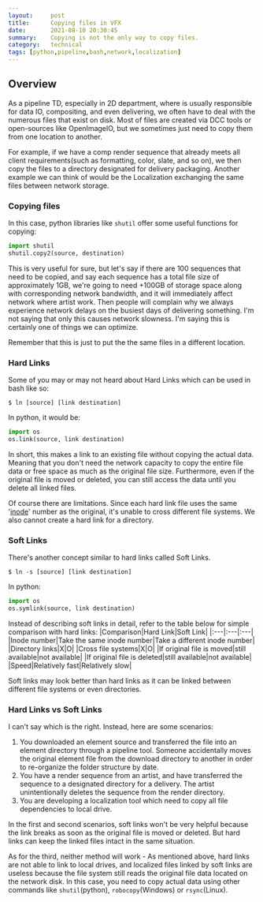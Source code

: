 ```yaml
---
layout:     post
title:      Copying files in VFX
date:       2021-08-10 20:30:45
summary:    Copying is not the only way to copy files.
category:   technical
tags: [python,pipeline,bash,network,localization]
---
```


## Overview
As a pipeline TD, especially in 2D department, where is usually responsible for data IO, compositing, and even delivering, we often have to deal with the numerous files that exist on disk. Most of files are created via DCC tools or open-sources like OpenImageIO, but we sometimes just need to copy them from one location to another.

For example, if we have a comp render sequence that already meets all client requirements(such as formatting, color, slate, and so on), we then copy the files to a directory designated for delivery packaging. Another example we can think of would be the Localization exchanging the same files between network storage.

### Copying files
In this case, python libraries like `shutil` offer some useful functions for copying:
~~~ python
import shutil
shutil.copy2(source, destination) 
~~~
This is very useful for sure, but let's say if there are 100 sequences that need to be copied, and say each sequence has a total file size of approximately 1GB, we're going to need +100GB of storage space along with corresponding network bandwidth, and it will immediately affect network where artist work. Then people will complain why we always experience network delays on the busiest days of delivering something. I'm not saying that only this causes network slowness. I'm saying this is certainly one of things we can optimize.

 Remember that this is just to put the the same files in a different location.


### Hard Links
Some of you may or may not heard about Hard Links which can be used in bash like so:
~~~ 
$ ln [source] [link destination]
~~~
In python, it would be:
~~~ python
import os
os.link(source, link destination)
~~~

In short, this makes a link to an existing file without copying the actual data. Meaning that you don't need the network capacity to copy the entire file data or free space as much as the original file size. Furthermore, even if the original file is moved or deleted, you can still access the data until you delete all linked files.

Of course there are limitations. Since each hard link file uses the same '[inode](https://en.wikipedia.org/wiki/Inode)' number as the original, it's unable to cross different file systems. We also cannot create a hard link for a directory. 

### Soft Links
There's another concept similar to hard links called Soft Links.
~~~ 
$ ln -s [source] [link destination]
~~~
In python:
~~~ python
import os
os.symlink(source, link destination)
~~~
 
 Instead of describing soft links in detail, refer to the table below for simple comparison with hard links:
|Comparison|Hard Link|Soft Link|
|:---|:---|:---|
|Inode number|Take the same inode number|Take a different inode number|
|Directory links|X|O|
|Cross file systems|X|O|
|If original file is moved|still available|not available|
|If original file is deleted|still available|not available|
|Speed|Relatively fast|Relatively slow|

Soft links may look better than hard links as it can be linked between different file systems or even directories.

### Hard Links vs Soft Links
I can't say which is the right. Instead, here are some scenarios:

1. You downloaded an element source and transferred the file into an element directory through a pipeline tool. Someone accidentally moves the original element file from the download directory to another in order to re-organize the folder structure by date.
2. You have a render sequence from an artist, and have transferred the sequence to a designated directory for a delivery. The artist unintentionally deletes the sequence from the render directory.
3. You are developing a localization tool which need to copy all file dependencies to local drive.

In the first and second scenarios, soft links won't be very helpful because the link breaks as soon as the original file is moved or deleted. But hard links can keep the linked files intact in the same situation. 

As for the third, neither method will work - As mentioned above, hard links are not able to link to local drives, and localized files linked by soft links are useless because the file system still reads the original file data located on the network disk. In this case, you need to copy actual data using other commands like `shutil`(python), `robocopy`(Windows) or `rsync`(Linux).